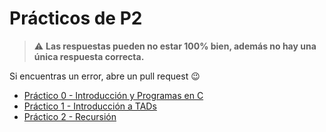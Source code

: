 # Prácticos de P2

> ⚠ **Las respuestas pueden no estar 100% bien, además no hay una única respuesta correcta.**

Si encuentras un error, abre un pull request 😉

- [Práctico 0 - Introducción y Programas en C](https://github.com/pragmare/practicos-prog2/tree/practico-0)
- [Práctico 1 - Introducción a TADs](https://github.com/pragmare/practicos-prog2/tree/practico-1)
- [Práctico 2 - Recursión](https://github.com/pragmare/practicos-prog2/tree/practico-2)
